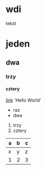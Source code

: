 # wdi
tekst 
# jeden # 
## dwa ##
### trzy ###
#### cztery ####
[link](https://github.com/fjemiolo/wdi/)
'Hello World'
* raz 
* dwa

1. trzy
2. cztery

a | b | c
--- | --- | ---
x | y | z
1 | 2 | 3 

